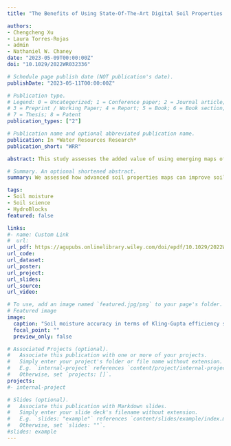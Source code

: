 ```yaml
---
title: "The Benefits of Using State-Of-The-Art Digital Soil Properties Maps to Improve the Modeling of Soil Moisture in Land Surface Models"

authors:
- Chengcheng Xu
- Laura Torres-Rojas
- admin
- Nathaniel W. Chaney
date: "2023-05-09T00:00:00Z"
doi: "10.1029/2022WR032336"

# Schedule page publish date (NOT publication's date).
publishDate: "2023-05-11T00:00:00Z"

# Publication type.
# Legend: 0 = Uncategorized; 1 = Conference paper; 2 = Journal article;
# 3 = Preprint / Working Paper; 4 = Report; 5 = Book; 6 = Book section;
# 7 = Thesis; 8 = Patent
publication_types: ["2"]

# Publication name and optional abbreviated publication name.
publication: In *Water Resources Research*
publication_short: "WRR"

abstract: This study assesses the added value of using emerging maps of soil properties to improve surface soil moisture simulations using the HydroBlocks land surface model with different soil hydraulic parameterization schemes. Simulations were run at an hourly 30-m resolution between 2012 and 2019 and evaluated against U.S. Climate Reference Network measurements. The results show that state-of-the-art soil properties maps (POLARIS and SoilGrids250m V2.0) improve the accuracy of simulated surface soil moisture when compared to the STATSGO-derived CONUS-SOIL map. Contemporary pedotransfer functions (multi-linear regression and Artificial Neural Networks-based) also improve model performance in comparison to the lookup table-derived soil parameterization schemes. The addition of vertical heterogeneity to the soil properties further improves the mean Kling-Gupta efficiency by 0.04 and lowers the mean Root mean square error by 0.003 over the CONUS. This study demonstrates that land surface modeling can be improved by using state-of-the-art maps of soil properties, accounting for the vertical heterogeneity of soils, and advancing the use of contemporary pedotransfer functions.

# Summary. An optional shortened abstract.
summary: We assessed how advanced soil properties maps can improve soil moisture modeling using a Land Surface Model. The results showed that using contemporary soil properties maps and pedotransfer functions to estimate soil properties improved soil moisture modeling performance, especially when soil properties data is available at different soil layers.

tags:
- Soil moisture
- Soil science
- HydroBlocks
featured: false

links:
#- name: Custom Link
#  url: 
url_pdf: https://agupubs.onlinelibrary.wiley.com/doi/epdf/10.1029/2022WR032336
url_code: 
url_dataset: 
url_poster: 
url_project: 
url_slides: 
url_source: 
url_video: 

# To use, add an image named `featured.jpg/png` to your page's folder. 
# Featured image
image:
  caption: "Soil moisture accuracy in terms of Kling-Gupta efficiency scores, variability ratios, Pearson correlation, and Root mean square error (RMSE) for various soil parameterization schemes listed in [Table 1](https://agupubs.onlinelibrary.wiley.com/doi/10.1029/2022WR032336#wrcr26540-tbl-0001)."
  focal_point: ""
  preview_only: false

# Associated Projects (optional).
#   Associate this publication with one or more of your projects.
#   Simply enter your project's folder or file name without extension.
#   E.g. `internal-project` references `content/project/internal-project/index.md`.
#   Otherwise, set `projects: []`.
projects:
#- internal-project

# Slides (optional).
#   Associate this publication with Markdown slides.
#   Simply enter your slide deck's filename without extension.
#   E.g. `slides: "example"` references `content/slides/example/index.md`.
#   Otherwise, set `slides: ""`.
#slides: example
---
```


